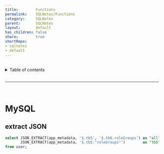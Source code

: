 ```yaml
---  
title:        Functions    
permalink:    SQLNotes/Functions    
category:     SQLNotes    
parent:       SQLNotes    
layout:       default    
has_children: false    
share:        true    
shortRepo:    
- sqlnotes    
- default    
---  
```

    
    
<br/>    
    
<details markdown="block">          
<summary>          
Table of contents          
</summary>          
{: .text-delta }          
1. TOC          
{:toc}          
</details>          
    
<br/>          
    
***          
    
<br/>          
    
# MySQL    
    
## extract JSON    
    
```sql      
select JSON_EXTRACT(app_metadata, '$.tb5', '$.tb6.roleGroups') as "all",    
       JSON_EXTRACT(app_metadata, '$.tb5."roleGroups"')        as "tb5"    
from user;      
```  
